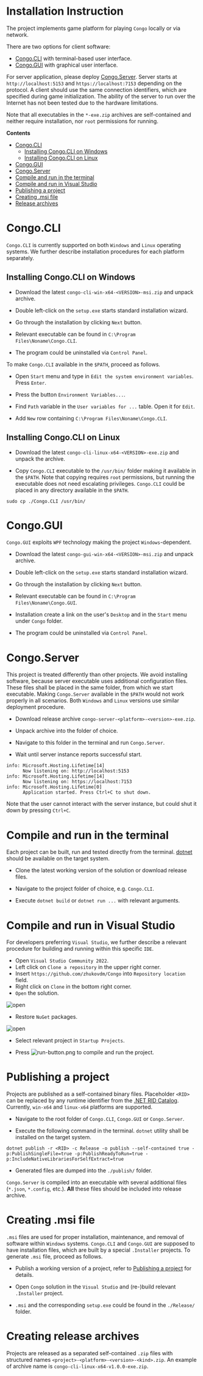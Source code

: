 # Installation Instruction

The project implements game platform for playing `Congo` locally or via network.

There are two options for client software:

- [Congo.CLI](#congocli) with terminal-based user interface.
- [Congo.GUI](#congogui) with graphical user interface.

For server application, please deploy [Congo.Server](#congoserver). Server starts at
`http://localhost:5153` and `https://localhost:7153` depending on the protocol. A client should use
the same connection identifiers, which are specified during game initialization. The ability of the
server to run over the Internet has not been tested due to the hardware limitations.

Note that all executables in the `*-exe.zip` archives are self-contained and neither require
installation, nor `root` permissions for running.

**Contents**

- [Congo.CLI](#congocli)
  - [Installing Congo.CLI on Windows](#installing-congocli-on-windows)
  - [Installing Congo.CLI on Linux](#installing-congocli-on-linux)
- [Congo.GUI](#congogui)
- [Congo.Server](#congoserver)
- [Compile and run in the terminal](#compile-and-run-in-the-terminal)
- [Compile and run in Visual Studio](#compile-and-run-in-visual-studio)
- [Publishing a project](#publishing-a-project)
- [Creating .msi file](#creating-msi-file)
- [Release archives](#release-archives)

# Congo.CLI

`Congo.CLI` is currently supported on both `Windows` and `Linux` operating systems. We further
describe installation procedures for each platform separately.

## Installing Congo.CLI on Windows

- Download the latest `congo-cli-win-x64-<VERSION>-msi.zip` and unpack archive.

- Double left-click on the `setup.exe` starts standard installation wizard.

- Go through the installation by clicking `Next` button.

- Relevant executable can be found in `C:\Program Files\Noname\Congo.CLI`.

- The program could be uninstalled via `Control Panel`.

To make `Congo.CLI` available in the `$PATH`, proceed as follows.

- Open `Start` menu and type in `Edit the system environment variables`. Press `Enter`.

- Press the button `Environment Variables...`.

- Find `Path` variable in the `User variables for ...` table. Open it for `Edit`.

- Add `New` row containing `C:\Program Files\Noname\Congo.CLI`.

## Installing Congo.CLI on Linux

- Download the latest `congo-cli-linux-x64-<VERSION>-exe.zip` and unpack the archive.

- Copy `Congo.CLI` executable to the `/usr/bin/` folder making it available in the `$PATH`. Note 
  that copying requires `root` permissions, but running the executable does not need escalating
  privileges. `Congo.CLI` could be placed in any directory available in the `$PATH`.

```console
sudo cp ./Congo.CLI /usr/bin/
```

# Congo.GUI

`Congo.GUI` exploits `WPF` technology making the project `Windows`-dependent.

- Download the latest `congo-gui-win-x64-<VERSION>-msi.zip` and unpack archive.

- Double left-click on the `setup.exe` starts standard installation wizard.

- Go through the installation by clicking `Next` button.

- Relevant executable can be found in `C:\Program Files\Noname\Congo.GUI`.

- Installation create a link on the user's `Desktop` and in the `Start` menu under `Congo` folder.

- The program could be uninstalled via `Control Panel`.

# Congo.Server

This project is treated differently than other projects. We avoid installing software, because
server executable uses additional configuration files. These files shall be placed in the same
folder, from which we start executable. Making `Congo.Server` available in the `$PATH` would not
work properly in all scenarios. Both `Windows` and `Linux` versions use similar deployment
procedure.

- Download release archive `congo-server-<platform>-<version>-exe.zip`.

- Unpack archive into the folder of choice.

- Navigate to this folder in the terminal and run `Congo.Server`.

- Wait until server instance reports successful start.

```console
info: Microsoft.Hosting.Lifetime[14]
      Now listening on: http://localhost:5153
info: Microsoft.Hosting.Lifetime[14]
      Now listening on: https://localhost:7153
info: Microsoft.Hosting.Lifetime[0]
      Application started. Press Ctrl+C to shut down.
```

Note that the user cannot interact with the server instance, but could shut it down by pressing
`Ctrl+C`.

# Compile and run in the terminal

Each project can be built, run and tested directly from the terminal.
[dotnet](https://docs.microsoft.com/en-us/dotnet/core/tools/dotnet) should be available on the
target system.

- Clone the latest working version of the solution or download release files.

- Navigate to the project folder of choice, e.g. `Congo.CLI`.

- Execute `dotnet build` or `dotnet run ...` with relevant arguments.

# Compile and run in Visual Studio

For developers preferring `Visual Studio`, we further describe a relevant procedure for building
and running within this specific `IDE`.

- Open `Visual Studio Community 2022`.
- Left click on `Clone a repository` in the upper right corner.
- Insert `https://github.com/zhukovdm/Congo` into `Repository location` field.
- Right click on `Clone` in the bottom right corner.
- `Open` the solution.

![open](./Pics/install.png)

- Restore `NuGet` packages.

![open](./Pics/nugets.png)

- Select relevant project in `Startup Projects`.

- Press ![run-button.png](./Pics/run-button.png) to compile and run the project.

# Publishing a project

Projects are published as a self-contained binary files. Placeholder `<RID>` can be replaced by any
runtime identifier from the [.NET RID Catalog](https://docs.microsoft.com/en-us/dotnet/core/rid-catalog).
Currently, `win-x64` and `linux-x64` platforms are supported.

- Navigate to the root folder of `Congo.CLI`, `Congo.GUI` or `Congo.Server`.

- Execute the following command in the terminal. `dotnet` utility shall be installed on the target
  system.

```console
dotnet publish -r <RID> -c Release -o publish --self-contained true -p:PublishSingleFile=true -p:PublishReadyToRun=true -p:IncludeNativeLibrariesForSelfExtract=true
```

- Generated files are dumped into the `./publish/` folder.

`Congo.Server` is compiled into an executable with several additional files (`*.json`, `*.config`,
etc.). **All** these files should be included into release archive.

# Creating .msi file

`.msi` files are used for proper installation, maintenance, and removal of software within `Windows`
systems. `Congo.CLI` and `Congo.GUI` are supposed to have installation files, which are built by
a special `.Installer` projects. To generate `.msi` file, proceed as follows.

- Publish a working version of a project, refer to [Publishing a project](#publishing-a-project) 
  for details.

- Open `Congo` solution in the `Visual Studio` and (re-)build relevant `.Installer` project.

- `.msi` and the corresponding `setup.exe` could be found in the `./Release/` folder.

# Creating release archives

Projects are released as a separated self-contained `.zip` files with structured names
`<project>-<platform>-<version>-<kind>.zip`. An example of archive name is `congo-cli-linux-x64-v1.0.0-exe.zip`.
